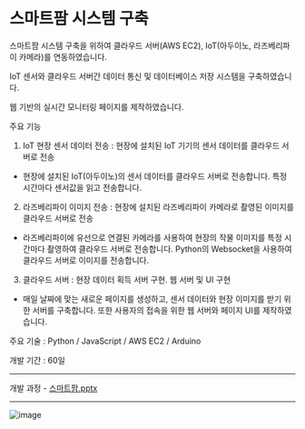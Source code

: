 # 스마트팜 시스템 구축
스마트팜 시스템 구축을 위하여 클라우드 서버(AWS EC2), IoT(아두이노, 라즈베리파이 카메라)를 연동하였습니다. 

IoT 센서와 클라우드 서버간 데이터 통신 및 데이터베이스 저장 시스템을 구축하였습니다. 

웹 기반의 실시간 모니터링 페이지를 제작하였습니다.

주요 기능

1. IoT 현장 센서 데이터 전송 : 현장에 설치된 IoT 기기의 센서 데이터를 클라우드 서버로 전송
- 현장에 설치된 IoT(아두이노)의 센서 데이터를 클라우드 서버로 전송합니다. 특정 시간마다 센서값을 읽고 전송합니다. 
2. 라즈베리파이 이미지 전송 : 현장에 설치된 라즈베리파이 카메라로 촬영된 이미지를 클라우드 서버로 전송 
- 라즈베리파이에 유선으로 연결된 카메라를 사용하여 현장의 작물 이미지를 특정 시간마다 촬영하여 클라우드 서버로 전송합니다. Python의 Websocket을 사용하여 클라우드 서버로 이미지를 전송합니다.
3. 클라우드 서버 : 현장 데이터 획득 서버 구현. 웹 서버 및 UI 구현
- 매일 날짜에 맞는 새로운 페이지를 생성하고, 센서 데이터와 현장 이미지를 받기 위한 서버를 구축합니다. 또한 사용자의 접속을 위한 웹 서버와 페이지 UI를 제작하였습니다.

주요 기술 : Python / JavaScript / AWS EC2 / Arduino

개발 기간 : 60일
  
---------------------------------------------

개발 과정 - [스마트팜.pptx](https://github.com/Hong-SukJun/Smart-farm-system/files/14628940/default.pptx)


---------------------------------------------

![image](https://github.com/Hong-SukJun/Smart-farm-system/assets/163775403/417c568a-6f86-4870-a985-4f12cd828024)
